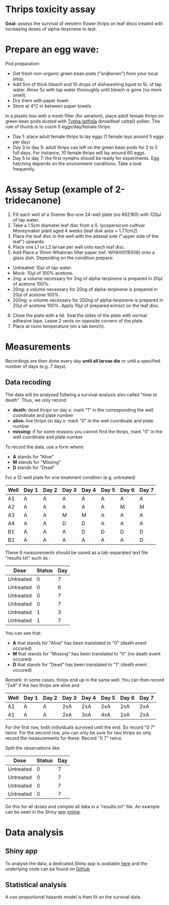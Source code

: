 # Thrips toxicity assay
__Goal:__ assess the survival of western flower thrips on leaf discs treated with increasing doses of alpha-terpinene to test. 

# Prepare an egg wave:
Pod preparation:
*  Get fresh non-organic green bean pods ("snijbonen") from your local shop. 
*  Add 5ml of thick bleach and 10 drops of dishwashing liquid to 5L of tap water. Rinse 5x with tap water thoroughly until bleach is gone (no more smell).
*  Dry them with paper towel.
*  Store at 4°C in between paper towels

In a plastic box with a mesh filter (for aeration), place adult female thrips on green bean pods dusted with [Typha latifolia](https://en.wikipedia.org/wiki/Typha_latifolia) (broadleaf cattail) pollen.
The rule of thumb is to count 5 eggs/day/female thrips.
*  Day 1: place adult female thrips to lay eggs (1 female lays around 5 eggs per day)
*  Day 3 to day 5: adult thrips can left on the green bean pods for 2 to 5 full days. For instance, 10 female thrips will lay around 60 eggs.
*  Day 5 to day 7: the first nymphs should be ready for experiments. Egg hatching depends on the environment conditions. Take a look frequently.


# Assay Setup (example of 2-tridecanone)
1.  Fill each well of a Greiner Bio-one 24-well plate (no 662160) with 120µl of tap water.
2.  Take a 1.5cm diameter leaf disc from a S. lycopersicum cultivar Moneymaker plant aged 4 weeks (leaf disk area = 1.77cm2)
3.  Place the leaf disc in the well with the adaxial side ("upper side of the leaf") upwards. 
4. Place one L1 or L2 larvae per well onto each leaf disc.
5.  Add Place a 10mm Whatman filter paper (ref. WHA10016508) onto a glass dish. Depending on the condition prepare:
  *  Untreated: 10µl of tap water.  
  *  Mock: 10µl of 100% acetone.
  *  2ng: a volume necessary for 2ng of alpha-terpinene is prepared in 20µl of acetone 100%.
  *  20ng: a volume necessary for 20ng of alpha-terpinene is prepared in 20µl of acetone 100%.
  *  200ng: a volume necessary for 200ng of alpha-terpinene is prepared in 20µl of acetone 100%.
Apply 10µl of prepared extract on the leaf disc.           
6.  Close the plate with a lid. Seal the sides of the plate with normal adhesive tape. Leave 2 vents on opposite corners of the plate.
7. Place at room temperature (on a lab bench).

# Measurements
Recordings are then done every day __until all larvae die__ or until a specified number of days (e.g. 7 days).

## Data recoding
The data will be analysed follwing a survival analysis also called "time to death". Thus, we only record:
*  __death:__ dead thrips on day x: mark "1" in the corresponding the well coordinate and plate number
*  __alive:__ live thrips on day x: mark "0" in the well coordinate and plate number
*  __missing:__ if for some reasons you cannot find the thrips, mark "0" in the well coordinate and plate number

To record the data, use a form where:
  - __A__ stands for "Alive"
  - __M__ stands for "Missing"
  - __D__ stands for "Dead"

For a 12-well plate for one treatment condition (e.g. untreated)

| Well | Day 1 | Day 2 | Day 3 | Day 4 | Day 5 | Day 6 | Day 7 |
| -----|-------|-------|-------|------ |-------|-------|-------|
| A1   | A | A | A | A | A | A | A |
| A2   | A | A | A | A | A | M | M |
| A3   | A | A | M | M | A | A | A |
| A4   | A | A | D | D | A | A | A | 
| B1   | A | A | A | D | D | D | D |
| B2   | A | A | A | A | A | A | D | D |

These 6 measurements should be saved as a tab-separated text file "results.txt" such as :


| Dose | Status | Day |
|------|-------|-----|
| Untreated | 0 | 7 | 
| Untreated | 0 | 6 | 
| Untreated | 0 | 7 | 
| Untreated | 0 | 7 | 
| Untreated | 1 | 3 | 
| Untreated | 1 | 7 | 

You can see that:
  - __A__ that stands for "Alive" has been translated to "0" (death event occured)
  - __M__ that stands for "Missing" has been translated to "0" (no death event occured)
  - __D__ that stands for "Dead" has been translated to "1" (death event occured) 
  
_Remark_: in some cases, thrips end up in the same well. You can then record "2xA" if the two thrips are alive and 

| Well | Day 1 | Day 2 | Day 3 | Day 4 | Day 5 | Day 6 | Day 7 |
| -----|-------|-------|-------|------ |-------|-------|-------|
| A1  | A | A | 2xA | 2xA | 2xA | 2xA | 2xA |
| A1  | A | A | 2xA | 3xA | 4xA | 2xA | 2xA |

For the first row, both individuals survived until the end. So record "0 7" twice.
For the second row, you can only be sure for two thrips so only record the measurements for these. Record "0 7" twice. 

Split the observations like:

| Dose | Status | Day |
| ------------- | ------------- | ------ |
| Untreated  | 0  | 7 |
| Untreated  | 0  | 7 |
| Untreated  | 0  | 7 |
| Untreated  | 0  | 7 |

Do this for all doses and compile all data in a "results.txt" file. An example can be seen in the Shiny app [online](http://genseq-h0.science.uva.nl/shiny/MarcGalland/thrips_survival/).

# Data analysis

## Shiny app
To analyse the data, a dedicated Shiny app is available [here](http://genseq-h0.science.uva.nl/shiny/MarcGalland/thrips_survival/) and the underlying code can be found on [Github](https://github.com/BleekerLab/project20accessions/tree/7744041b68d24ae0892e46c089058fef328b9c44/scripts/shinyApps/thrips_survival)

## Statistical analysis
A cox-proportional hazards model is then fit on the survival data. 
